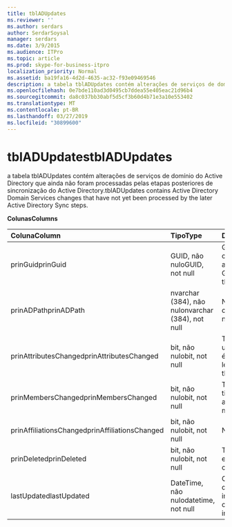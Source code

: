 ```yaml
---
title: tblADUpdates
ms.reviewer: ''
ms.author: serdars
author: SerdarSoysal
manager: serdars
ms.date: 3/9/2015
ms.audience: ITPro
ms.topic: article
ms.prod: skype-for-business-itpro
localization_priority: Normal
ms.assetid: ba19fa16-4d2d-4635-ac32-f93e09469546
description: a tabela tblADUpdates contém alterações de serviços de domínio do Active Directory que ainda não foram processadas pelas etapas posteriores de sincronização do Active Directory.
ms.openlocfilehash: 0e7bde110ad3d0495cb7ddea55e405eac21d96b4
ms.sourcegitcommit: da8c037bb30abf5d5cf3b60d4b71e3a10e553402
ms.translationtype: MT
ms.contentlocale: pt-BR
ms.lasthandoff: 03/27/2019
ms.locfileid: "30899600"
---
```

# <a name="tbladupdates"></a><span data-ttu-id="ca1c2-103">tblADUpdates</span><span class="sxs-lookup"><span data-stu-id="ca1c2-103">tblADUpdates</span></span>
 
<span data-ttu-id="ca1c2-104">a tabela tblADUpdates contém alterações de serviços de domínio do Active Directory que ainda não foram processadas pelas etapas posteriores de sincronização do Active Directory.</span><span class="sxs-lookup"><span data-stu-id="ca1c2-104">tblADUpdates contains Active Directory Domain Services changes that have not yet been processed by the later Active Directory Sync steps.</span></span>
  
<span data-ttu-id="ca1c2-105">**Colunas**</span><span class="sxs-lookup"><span data-stu-id="ca1c2-105">**Columns**</span></span>

|<span data-ttu-id="ca1c2-106">**Coluna**</span><span class="sxs-lookup"><span data-stu-id="ca1c2-106">**Column**</span></span>|<span data-ttu-id="ca1c2-107">**Tipo**</span><span class="sxs-lookup"><span data-stu-id="ca1c2-107">**Type**</span></span>|<span data-ttu-id="ca1c2-108">**Descrição**</span><span class="sxs-lookup"><span data-stu-id="ca1c2-108">**Description**</span></span>|
|:-----|:-----|:-----|
|<span data-ttu-id="ca1c2-109">prinGuid</span><span class="sxs-lookup"><span data-stu-id="ca1c2-109">prinGuid</span></span>  <br/> |<span data-ttu-id="ca1c2-110">GUID, não nulo</span><span class="sxs-lookup"><span data-stu-id="ca1c2-110">GUID, not null</span></span>  <br/> |<span data-ttu-id="ca1c2-111">GUID principal do objeto que foi alterado.</span><span class="sxs-lookup"><span data-stu-id="ca1c2-111">Principal GUID of the object that changed.</span></span>  <br/> |
|<span data-ttu-id="ca1c2-112">prinADPath</span><span class="sxs-lookup"><span data-stu-id="ca1c2-112">prinADPath</span></span>  <br/> |<span data-ttu-id="ca1c2-113">nvarchar (384), não nulo</span><span class="sxs-lookup"><span data-stu-id="ca1c2-113">nvarchar (384), not null</span></span>  <br/> |<span data-ttu-id="ca1c2-114">Nome distinto do objeto.</span><span class="sxs-lookup"><span data-stu-id="ca1c2-114">Distinguished name of the object.</span></span>  <br/> |
|<span data-ttu-id="ca1c2-115">prinAttributesChanged</span><span class="sxs-lookup"><span data-stu-id="ca1c2-115">prinAttributesChanged</span></span>  <br/> |<span data-ttu-id="ca1c2-116">bit, não nulo</span><span class="sxs-lookup"><span data-stu-id="ca1c2-116">bit, not null</span></span>  <br/> |<span data-ttu-id="ca1c2-117">True se pelo menos um atributo do objeto é alterado.</span><span class="sxs-lookup"><span data-stu-id="ca1c2-117">True if at least one attribute of the object changed.</span></span>  <br/> |
|<span data-ttu-id="ca1c2-118">prinMembersChanged</span><span class="sxs-lookup"><span data-stu-id="ca1c2-118">prinMembersChanged</span></span>  <br/> |<span data-ttu-id="ca1c2-119">bit, não nulo</span><span class="sxs-lookup"><span data-stu-id="ca1c2-119">bit, not null</span></span>  <br/> |<span data-ttu-id="ca1c2-120">True se a associação tiver sido alterada.</span><span class="sxs-lookup"><span data-stu-id="ca1c2-120">True if the membership changed.</span></span>  <br/> |
|<span data-ttu-id="ca1c2-121">prinAffiliationsChanged</span><span class="sxs-lookup"><span data-stu-id="ca1c2-121">prinAffiliationsChanged</span></span>  <br/> |<span data-ttu-id="ca1c2-122">bit, não nulo</span><span class="sxs-lookup"><span data-stu-id="ca1c2-122">bit, not null</span></span>  <br/> |<span data-ttu-id="ca1c2-123">Não usado.</span><span class="sxs-lookup"><span data-stu-id="ca1c2-123">Not used.</span></span>  <br/> |
|<span data-ttu-id="ca1c2-124">prinDeleted</span><span class="sxs-lookup"><span data-stu-id="ca1c2-124">prinDeleted</span></span>  <br/> |<span data-ttu-id="ca1c2-125">bit, não nulo</span><span class="sxs-lookup"><span data-stu-id="ca1c2-125">bit, not null</span></span>  <br/> |<span data-ttu-id="ca1c2-126">True se o objeto foi excluído.</span><span class="sxs-lookup"><span data-stu-id="ca1c2-126">True if the object was deleted.</span></span>  <br/> |
|<span data-ttu-id="ca1c2-127">lastUpdated</span><span class="sxs-lookup"><span data-stu-id="ca1c2-127">lastUpdated</span></span>  <br/> |<span data-ttu-id="ca1c2-128">DateTime, não nulo</span><span class="sxs-lookup"><span data-stu-id="ca1c2-128">datetime, not null</span></span>  <br/> |<span data-ttu-id="ca1c2-129">Carimbo de hora de quando a linha foi inserida.</span><span class="sxs-lookup"><span data-stu-id="ca1c2-129">Time stamp of when the row was inserted.</span></span>  <br/> |
   

